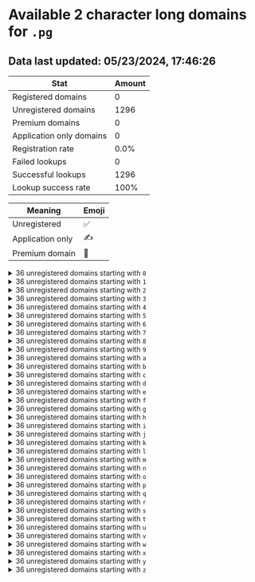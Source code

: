 # Available 2 character long domains for `.pg`

## Data last updated: 05/23/2024, 17:46:26

|Stat|Amount|
|--|--|
|Registered domains|0|
|Unregistered domains|1296|
|Premium domains|0|
|Application only domains|0|
|Registration rate|0.0%|
|Failed lookups|0|
|Successful lookups|1296|
|Lookup success rate|100%|


|Meaning|Emoji|
|--|--|
|Unregistered|:white_check_mark:|
|Application only|:writing_hand:|
|Premium domain|:gem:|

<details>
<summary>36 unregistered domains starting with <bold><code>0</code></bold></summary>

|Type|Domain|
|--|--|
|:white_check_mark:|`00.pg`|
|:white_check_mark:|`01.pg`|
|:white_check_mark:|`02.pg`|
|:white_check_mark:|`03.pg`|
|:white_check_mark:|`04.pg`|
|:white_check_mark:|`05.pg`|
|:white_check_mark:|`06.pg`|
|:white_check_mark:|`07.pg`|
|:white_check_mark:|`08.pg`|
|:white_check_mark:|`09.pg`|
|:white_check_mark:|`0a.pg`|
|:white_check_mark:|`0b.pg`|
|:white_check_mark:|`0c.pg`|
|:white_check_mark:|`0d.pg`|
|:white_check_mark:|`0e.pg`|
|:white_check_mark:|`0f.pg`|
|:white_check_mark:|`0g.pg`|
|:white_check_mark:|`0h.pg`|
|:white_check_mark:|`0i.pg`|
|:white_check_mark:|`0j.pg`|
|:white_check_mark:|`0k.pg`|
|:white_check_mark:|`0l.pg`|
|:white_check_mark:|`0m.pg`|
|:white_check_mark:|`0n.pg`|
|:white_check_mark:|`0o.pg`|
|:white_check_mark:|`0p.pg`|
|:white_check_mark:|`0q.pg`|
|:white_check_mark:|`0r.pg`|
|:white_check_mark:|`0s.pg`|
|:white_check_mark:|`0t.pg`|
|:white_check_mark:|`0u.pg`|
|:white_check_mark:|`0v.pg`|
|:white_check_mark:|`0w.pg`|
|:white_check_mark:|`0x.pg`|
|:white_check_mark:|`0y.pg`|
|:white_check_mark:|`0z.pg`|
</details>
<details>
<summary>36 unregistered domains starting with <bold><code>1</code></bold></summary>

|Type|Domain|
|--|--|
|:white_check_mark:|`10.pg`|
|:white_check_mark:|`11.pg`|
|:white_check_mark:|`12.pg`|
|:white_check_mark:|`13.pg`|
|:white_check_mark:|`14.pg`|
|:white_check_mark:|`15.pg`|
|:white_check_mark:|`16.pg`|
|:white_check_mark:|`17.pg`|
|:white_check_mark:|`18.pg`|
|:white_check_mark:|`19.pg`|
|:white_check_mark:|`1a.pg`|
|:white_check_mark:|`1b.pg`|
|:white_check_mark:|`1c.pg`|
|:white_check_mark:|`1d.pg`|
|:white_check_mark:|`1e.pg`|
|:white_check_mark:|`1f.pg`|
|:white_check_mark:|`1g.pg`|
|:white_check_mark:|`1h.pg`|
|:white_check_mark:|`1i.pg`|
|:white_check_mark:|`1j.pg`|
|:white_check_mark:|`1k.pg`|
|:white_check_mark:|`1l.pg`|
|:white_check_mark:|`1m.pg`|
|:white_check_mark:|`1n.pg`|
|:white_check_mark:|`1o.pg`|
|:white_check_mark:|`1p.pg`|
|:white_check_mark:|`1q.pg`|
|:white_check_mark:|`1r.pg`|
|:white_check_mark:|`1s.pg`|
|:white_check_mark:|`1t.pg`|
|:white_check_mark:|`1u.pg`|
|:white_check_mark:|`1v.pg`|
|:white_check_mark:|`1w.pg`|
|:white_check_mark:|`1x.pg`|
|:white_check_mark:|`1y.pg`|
|:white_check_mark:|`1z.pg`|
</details>
<details>
<summary>36 unregistered domains starting with <bold><code>2</code></bold></summary>

|Type|Domain|
|--|--|
|:white_check_mark:|`20.pg`|
|:white_check_mark:|`21.pg`|
|:white_check_mark:|`22.pg`|
|:white_check_mark:|`23.pg`|
|:white_check_mark:|`24.pg`|
|:white_check_mark:|`25.pg`|
|:white_check_mark:|`26.pg`|
|:white_check_mark:|`27.pg`|
|:white_check_mark:|`28.pg`|
|:white_check_mark:|`29.pg`|
|:white_check_mark:|`2a.pg`|
|:white_check_mark:|`2b.pg`|
|:white_check_mark:|`2c.pg`|
|:white_check_mark:|`2d.pg`|
|:white_check_mark:|`2e.pg`|
|:white_check_mark:|`2f.pg`|
|:white_check_mark:|`2g.pg`|
|:white_check_mark:|`2h.pg`|
|:white_check_mark:|`2i.pg`|
|:white_check_mark:|`2j.pg`|
|:white_check_mark:|`2k.pg`|
|:white_check_mark:|`2l.pg`|
|:white_check_mark:|`2m.pg`|
|:white_check_mark:|`2n.pg`|
|:white_check_mark:|`2o.pg`|
|:white_check_mark:|`2p.pg`|
|:white_check_mark:|`2q.pg`|
|:white_check_mark:|`2r.pg`|
|:white_check_mark:|`2s.pg`|
|:white_check_mark:|`2t.pg`|
|:white_check_mark:|`2u.pg`|
|:white_check_mark:|`2v.pg`|
|:white_check_mark:|`2w.pg`|
|:white_check_mark:|`2x.pg`|
|:white_check_mark:|`2y.pg`|
|:white_check_mark:|`2z.pg`|
</details>
<details>
<summary>36 unregistered domains starting with <bold><code>3</code></bold></summary>

|Type|Domain|
|--|--|
|:white_check_mark:|`30.pg`|
|:white_check_mark:|`31.pg`|
|:white_check_mark:|`32.pg`|
|:white_check_mark:|`33.pg`|
|:white_check_mark:|`34.pg`|
|:white_check_mark:|`35.pg`|
|:white_check_mark:|`36.pg`|
|:white_check_mark:|`37.pg`|
|:white_check_mark:|`38.pg`|
|:white_check_mark:|`39.pg`|
|:white_check_mark:|`3a.pg`|
|:white_check_mark:|`3b.pg`|
|:white_check_mark:|`3c.pg`|
|:white_check_mark:|`3d.pg`|
|:white_check_mark:|`3e.pg`|
|:white_check_mark:|`3f.pg`|
|:white_check_mark:|`3g.pg`|
|:white_check_mark:|`3h.pg`|
|:white_check_mark:|`3i.pg`|
|:white_check_mark:|`3j.pg`|
|:white_check_mark:|`3k.pg`|
|:white_check_mark:|`3l.pg`|
|:white_check_mark:|`3m.pg`|
|:white_check_mark:|`3n.pg`|
|:white_check_mark:|`3o.pg`|
|:white_check_mark:|`3p.pg`|
|:white_check_mark:|`3q.pg`|
|:white_check_mark:|`3r.pg`|
|:white_check_mark:|`3s.pg`|
|:white_check_mark:|`3t.pg`|
|:white_check_mark:|`3u.pg`|
|:white_check_mark:|`3v.pg`|
|:white_check_mark:|`3w.pg`|
|:white_check_mark:|`3x.pg`|
|:white_check_mark:|`3y.pg`|
|:white_check_mark:|`3z.pg`|
</details>
<details>
<summary>36 unregistered domains starting with <bold><code>4</code></bold></summary>

|Type|Domain|
|--|--|
|:white_check_mark:|`40.pg`|
|:white_check_mark:|`41.pg`|
|:white_check_mark:|`42.pg`|
|:white_check_mark:|`43.pg`|
|:white_check_mark:|`44.pg`|
|:white_check_mark:|`45.pg`|
|:white_check_mark:|`46.pg`|
|:white_check_mark:|`47.pg`|
|:white_check_mark:|`48.pg`|
|:white_check_mark:|`49.pg`|
|:white_check_mark:|`4a.pg`|
|:white_check_mark:|`4b.pg`|
|:white_check_mark:|`4c.pg`|
|:white_check_mark:|`4d.pg`|
|:white_check_mark:|`4e.pg`|
|:white_check_mark:|`4f.pg`|
|:white_check_mark:|`4g.pg`|
|:white_check_mark:|`4h.pg`|
|:white_check_mark:|`4i.pg`|
|:white_check_mark:|`4j.pg`|
|:white_check_mark:|`4k.pg`|
|:white_check_mark:|`4l.pg`|
|:white_check_mark:|`4m.pg`|
|:white_check_mark:|`4n.pg`|
|:white_check_mark:|`4o.pg`|
|:white_check_mark:|`4p.pg`|
|:white_check_mark:|`4q.pg`|
|:white_check_mark:|`4r.pg`|
|:white_check_mark:|`4s.pg`|
|:white_check_mark:|`4t.pg`|
|:white_check_mark:|`4u.pg`|
|:white_check_mark:|`4v.pg`|
|:white_check_mark:|`4w.pg`|
|:white_check_mark:|`4x.pg`|
|:white_check_mark:|`4y.pg`|
|:white_check_mark:|`4z.pg`|
</details>
<details>
<summary>36 unregistered domains starting with <bold><code>5</code></bold></summary>

|Type|Domain|
|--|--|
|:white_check_mark:|`50.pg`|
|:white_check_mark:|`51.pg`|
|:white_check_mark:|`52.pg`|
|:white_check_mark:|`53.pg`|
|:white_check_mark:|`54.pg`|
|:white_check_mark:|`55.pg`|
|:white_check_mark:|`56.pg`|
|:white_check_mark:|`57.pg`|
|:white_check_mark:|`58.pg`|
|:white_check_mark:|`59.pg`|
|:white_check_mark:|`5a.pg`|
|:white_check_mark:|`5b.pg`|
|:white_check_mark:|`5c.pg`|
|:white_check_mark:|`5d.pg`|
|:white_check_mark:|`5e.pg`|
|:white_check_mark:|`5f.pg`|
|:white_check_mark:|`5g.pg`|
|:white_check_mark:|`5h.pg`|
|:white_check_mark:|`5i.pg`|
|:white_check_mark:|`5j.pg`|
|:white_check_mark:|`5k.pg`|
|:white_check_mark:|`5l.pg`|
|:white_check_mark:|`5m.pg`|
|:white_check_mark:|`5n.pg`|
|:white_check_mark:|`5o.pg`|
|:white_check_mark:|`5p.pg`|
|:white_check_mark:|`5q.pg`|
|:white_check_mark:|`5r.pg`|
|:white_check_mark:|`5s.pg`|
|:white_check_mark:|`5t.pg`|
|:white_check_mark:|`5u.pg`|
|:white_check_mark:|`5v.pg`|
|:white_check_mark:|`5w.pg`|
|:white_check_mark:|`5x.pg`|
|:white_check_mark:|`5y.pg`|
|:white_check_mark:|`5z.pg`|
</details>
<details>
<summary>36 unregistered domains starting with <bold><code>6</code></bold></summary>

|Type|Domain|
|--|--|
|:white_check_mark:|`60.pg`|
|:white_check_mark:|`61.pg`|
|:white_check_mark:|`62.pg`|
|:white_check_mark:|`63.pg`|
|:white_check_mark:|`64.pg`|
|:white_check_mark:|`65.pg`|
|:white_check_mark:|`66.pg`|
|:white_check_mark:|`67.pg`|
|:white_check_mark:|`68.pg`|
|:white_check_mark:|`69.pg`|
|:white_check_mark:|`6a.pg`|
|:white_check_mark:|`6b.pg`|
|:white_check_mark:|`6c.pg`|
|:white_check_mark:|`6d.pg`|
|:white_check_mark:|`6e.pg`|
|:white_check_mark:|`6f.pg`|
|:white_check_mark:|`6g.pg`|
|:white_check_mark:|`6h.pg`|
|:white_check_mark:|`6i.pg`|
|:white_check_mark:|`6j.pg`|
|:white_check_mark:|`6k.pg`|
|:white_check_mark:|`6l.pg`|
|:white_check_mark:|`6m.pg`|
|:white_check_mark:|`6n.pg`|
|:white_check_mark:|`6o.pg`|
|:white_check_mark:|`6p.pg`|
|:white_check_mark:|`6q.pg`|
|:white_check_mark:|`6r.pg`|
|:white_check_mark:|`6s.pg`|
|:white_check_mark:|`6t.pg`|
|:white_check_mark:|`6u.pg`|
|:white_check_mark:|`6v.pg`|
|:white_check_mark:|`6w.pg`|
|:white_check_mark:|`6x.pg`|
|:white_check_mark:|`6y.pg`|
|:white_check_mark:|`6z.pg`|
</details>
<details>
<summary>36 unregistered domains starting with <bold><code>7</code></bold></summary>

|Type|Domain|
|--|--|
|:white_check_mark:|`70.pg`|
|:white_check_mark:|`71.pg`|
|:white_check_mark:|`72.pg`|
|:white_check_mark:|`73.pg`|
|:white_check_mark:|`74.pg`|
|:white_check_mark:|`75.pg`|
|:white_check_mark:|`76.pg`|
|:white_check_mark:|`77.pg`|
|:white_check_mark:|`78.pg`|
|:white_check_mark:|`79.pg`|
|:white_check_mark:|`7a.pg`|
|:white_check_mark:|`7b.pg`|
|:white_check_mark:|`7c.pg`|
|:white_check_mark:|`7d.pg`|
|:white_check_mark:|`7e.pg`|
|:white_check_mark:|`7f.pg`|
|:white_check_mark:|`7g.pg`|
|:white_check_mark:|`7h.pg`|
|:white_check_mark:|`7i.pg`|
|:white_check_mark:|`7j.pg`|
|:white_check_mark:|`7k.pg`|
|:white_check_mark:|`7l.pg`|
|:white_check_mark:|`7m.pg`|
|:white_check_mark:|`7n.pg`|
|:white_check_mark:|`7o.pg`|
|:white_check_mark:|`7p.pg`|
|:white_check_mark:|`7q.pg`|
|:white_check_mark:|`7r.pg`|
|:white_check_mark:|`7s.pg`|
|:white_check_mark:|`7t.pg`|
|:white_check_mark:|`7u.pg`|
|:white_check_mark:|`7v.pg`|
|:white_check_mark:|`7w.pg`|
|:white_check_mark:|`7x.pg`|
|:white_check_mark:|`7y.pg`|
|:white_check_mark:|`7z.pg`|
</details>
<details>
<summary>36 unregistered domains starting with <bold><code>8</code></bold></summary>

|Type|Domain|
|--|--|
|:white_check_mark:|`80.pg`|
|:white_check_mark:|`81.pg`|
|:white_check_mark:|`82.pg`|
|:white_check_mark:|`83.pg`|
|:white_check_mark:|`84.pg`|
|:white_check_mark:|`85.pg`|
|:white_check_mark:|`86.pg`|
|:white_check_mark:|`87.pg`|
|:white_check_mark:|`88.pg`|
|:white_check_mark:|`89.pg`|
|:white_check_mark:|`8a.pg`|
|:white_check_mark:|`8b.pg`|
|:white_check_mark:|`8c.pg`|
|:white_check_mark:|`8d.pg`|
|:white_check_mark:|`8e.pg`|
|:white_check_mark:|`8f.pg`|
|:white_check_mark:|`8g.pg`|
|:white_check_mark:|`8h.pg`|
|:white_check_mark:|`8i.pg`|
|:white_check_mark:|`8j.pg`|
|:white_check_mark:|`8k.pg`|
|:white_check_mark:|`8l.pg`|
|:white_check_mark:|`8m.pg`|
|:white_check_mark:|`8n.pg`|
|:white_check_mark:|`8o.pg`|
|:white_check_mark:|`8p.pg`|
|:white_check_mark:|`8q.pg`|
|:white_check_mark:|`8r.pg`|
|:white_check_mark:|`8s.pg`|
|:white_check_mark:|`8t.pg`|
|:white_check_mark:|`8u.pg`|
|:white_check_mark:|`8v.pg`|
|:white_check_mark:|`8w.pg`|
|:white_check_mark:|`8x.pg`|
|:white_check_mark:|`8y.pg`|
|:white_check_mark:|`8z.pg`|
</details>
<details>
<summary>36 unregistered domains starting with <bold><code>9</code></bold></summary>

|Type|Domain|
|--|--|
|:white_check_mark:|`90.pg`|
|:white_check_mark:|`91.pg`|
|:white_check_mark:|`92.pg`|
|:white_check_mark:|`93.pg`|
|:white_check_mark:|`94.pg`|
|:white_check_mark:|`95.pg`|
|:white_check_mark:|`96.pg`|
|:white_check_mark:|`97.pg`|
|:white_check_mark:|`98.pg`|
|:white_check_mark:|`99.pg`|
|:white_check_mark:|`9a.pg`|
|:white_check_mark:|`9b.pg`|
|:white_check_mark:|`9c.pg`|
|:white_check_mark:|`9d.pg`|
|:white_check_mark:|`9e.pg`|
|:white_check_mark:|`9f.pg`|
|:white_check_mark:|`9g.pg`|
|:white_check_mark:|`9h.pg`|
|:white_check_mark:|`9i.pg`|
|:white_check_mark:|`9j.pg`|
|:white_check_mark:|`9k.pg`|
|:white_check_mark:|`9l.pg`|
|:white_check_mark:|`9m.pg`|
|:white_check_mark:|`9n.pg`|
|:white_check_mark:|`9o.pg`|
|:white_check_mark:|`9p.pg`|
|:white_check_mark:|`9q.pg`|
|:white_check_mark:|`9r.pg`|
|:white_check_mark:|`9s.pg`|
|:white_check_mark:|`9t.pg`|
|:white_check_mark:|`9u.pg`|
|:white_check_mark:|`9v.pg`|
|:white_check_mark:|`9w.pg`|
|:white_check_mark:|`9x.pg`|
|:white_check_mark:|`9y.pg`|
|:white_check_mark:|`9z.pg`|
</details>
<details>
<summary>36 unregistered domains starting with <bold><code>a</code></bold></summary>

|Type|Domain|
|--|--|
|:white_check_mark:|`a0.pg`|
|:white_check_mark:|`a1.pg`|
|:white_check_mark:|`a2.pg`|
|:white_check_mark:|`a3.pg`|
|:white_check_mark:|`a4.pg`|
|:white_check_mark:|`a5.pg`|
|:white_check_mark:|`a6.pg`|
|:white_check_mark:|`a7.pg`|
|:white_check_mark:|`a8.pg`|
|:white_check_mark:|`a9.pg`|
|:white_check_mark:|`aa.pg`|
|:white_check_mark:|`ab.pg`|
|:white_check_mark:|`ac.pg`|
|:white_check_mark:|`ad.pg`|
|:white_check_mark:|`ae.pg`|
|:white_check_mark:|`af.pg`|
|:white_check_mark:|`ag.pg`|
|:white_check_mark:|`ah.pg`|
|:white_check_mark:|`ai.pg`|
|:white_check_mark:|`aj.pg`|
|:white_check_mark:|`ak.pg`|
|:white_check_mark:|`al.pg`|
|:white_check_mark:|`am.pg`|
|:white_check_mark:|`an.pg`|
|:white_check_mark:|`ao.pg`|
|:white_check_mark:|`ap.pg`|
|:white_check_mark:|`aq.pg`|
|:white_check_mark:|`ar.pg`|
|:white_check_mark:|`as.pg`|
|:white_check_mark:|`at.pg`|
|:white_check_mark:|`au.pg`|
|:white_check_mark:|`av.pg`|
|:white_check_mark:|`aw.pg`|
|:white_check_mark:|`ax.pg`|
|:white_check_mark:|`ay.pg`|
|:white_check_mark:|`az.pg`|
</details>
<details>
<summary>36 unregistered domains starting with <bold><code>b</code></bold></summary>

|Type|Domain|
|--|--|
|:white_check_mark:|`b0.pg`|
|:white_check_mark:|`b1.pg`|
|:white_check_mark:|`b2.pg`|
|:white_check_mark:|`b3.pg`|
|:white_check_mark:|`b4.pg`|
|:white_check_mark:|`b5.pg`|
|:white_check_mark:|`b6.pg`|
|:white_check_mark:|`b7.pg`|
|:white_check_mark:|`b8.pg`|
|:white_check_mark:|`b9.pg`|
|:white_check_mark:|`ba.pg`|
|:white_check_mark:|`bb.pg`|
|:white_check_mark:|`bc.pg`|
|:white_check_mark:|`bd.pg`|
|:white_check_mark:|`be.pg`|
|:white_check_mark:|`bf.pg`|
|:white_check_mark:|`bg.pg`|
|:white_check_mark:|`bh.pg`|
|:white_check_mark:|`bi.pg`|
|:white_check_mark:|`bj.pg`|
|:white_check_mark:|`bk.pg`|
|:white_check_mark:|`bl.pg`|
|:white_check_mark:|`bm.pg`|
|:white_check_mark:|`bn.pg`|
|:white_check_mark:|`bo.pg`|
|:white_check_mark:|`bp.pg`|
|:white_check_mark:|`bq.pg`|
|:white_check_mark:|`br.pg`|
|:white_check_mark:|`bs.pg`|
|:white_check_mark:|`bt.pg`|
|:white_check_mark:|`bu.pg`|
|:white_check_mark:|`bv.pg`|
|:white_check_mark:|`bw.pg`|
|:white_check_mark:|`bx.pg`|
|:white_check_mark:|`by.pg`|
|:white_check_mark:|`bz.pg`|
</details>
<details>
<summary>36 unregistered domains starting with <bold><code>c</code></bold></summary>

|Type|Domain|
|--|--|
|:white_check_mark:|`c0.pg`|
|:white_check_mark:|`c1.pg`|
|:white_check_mark:|`c2.pg`|
|:white_check_mark:|`c3.pg`|
|:white_check_mark:|`c4.pg`|
|:white_check_mark:|`c5.pg`|
|:white_check_mark:|`c6.pg`|
|:white_check_mark:|`c7.pg`|
|:white_check_mark:|`c8.pg`|
|:white_check_mark:|`c9.pg`|
|:white_check_mark:|`ca.pg`|
|:white_check_mark:|`cb.pg`|
|:white_check_mark:|`cc.pg`|
|:white_check_mark:|`cd.pg`|
|:white_check_mark:|`ce.pg`|
|:white_check_mark:|`cf.pg`|
|:white_check_mark:|`cg.pg`|
|:white_check_mark:|`ch.pg`|
|:white_check_mark:|`ci.pg`|
|:white_check_mark:|`cj.pg`|
|:white_check_mark:|`ck.pg`|
|:white_check_mark:|`cl.pg`|
|:white_check_mark:|`cm.pg`|
|:white_check_mark:|`cn.pg`|
|:white_check_mark:|`co.pg`|
|:white_check_mark:|`cp.pg`|
|:white_check_mark:|`cq.pg`|
|:white_check_mark:|`cr.pg`|
|:white_check_mark:|`cs.pg`|
|:white_check_mark:|`ct.pg`|
|:white_check_mark:|`cu.pg`|
|:white_check_mark:|`cv.pg`|
|:white_check_mark:|`cw.pg`|
|:white_check_mark:|`cx.pg`|
|:white_check_mark:|`cy.pg`|
|:white_check_mark:|`cz.pg`|
</details>
<details>
<summary>36 unregistered domains starting with <bold><code>d</code></bold></summary>

|Type|Domain|
|--|--|
|:white_check_mark:|`d0.pg`|
|:white_check_mark:|`d1.pg`|
|:white_check_mark:|`d2.pg`|
|:white_check_mark:|`d3.pg`|
|:white_check_mark:|`d4.pg`|
|:white_check_mark:|`d5.pg`|
|:white_check_mark:|`d6.pg`|
|:white_check_mark:|`d7.pg`|
|:white_check_mark:|`d8.pg`|
|:white_check_mark:|`d9.pg`|
|:white_check_mark:|`da.pg`|
|:white_check_mark:|`db.pg`|
|:white_check_mark:|`dc.pg`|
|:white_check_mark:|`dd.pg`|
|:white_check_mark:|`de.pg`|
|:white_check_mark:|`df.pg`|
|:white_check_mark:|`dg.pg`|
|:white_check_mark:|`dh.pg`|
|:white_check_mark:|`di.pg`|
|:white_check_mark:|`dj.pg`|
|:white_check_mark:|`dk.pg`|
|:white_check_mark:|`dl.pg`|
|:white_check_mark:|`dm.pg`|
|:white_check_mark:|`dn.pg`|
|:white_check_mark:|`do.pg`|
|:white_check_mark:|`dp.pg`|
|:white_check_mark:|`dq.pg`|
|:white_check_mark:|`dr.pg`|
|:white_check_mark:|`ds.pg`|
|:white_check_mark:|`dt.pg`|
|:white_check_mark:|`du.pg`|
|:white_check_mark:|`dv.pg`|
|:white_check_mark:|`dw.pg`|
|:white_check_mark:|`dx.pg`|
|:white_check_mark:|`dy.pg`|
|:white_check_mark:|`dz.pg`|
</details>
<details>
<summary>36 unregistered domains starting with <bold><code>e</code></bold></summary>

|Type|Domain|
|--|--|
|:white_check_mark:|`e0.pg`|
|:white_check_mark:|`e1.pg`|
|:white_check_mark:|`e2.pg`|
|:white_check_mark:|`e3.pg`|
|:white_check_mark:|`e4.pg`|
|:white_check_mark:|`e5.pg`|
|:white_check_mark:|`e6.pg`|
|:white_check_mark:|`e7.pg`|
|:white_check_mark:|`e8.pg`|
|:white_check_mark:|`e9.pg`|
|:white_check_mark:|`ea.pg`|
|:white_check_mark:|`eb.pg`|
|:white_check_mark:|`ec.pg`|
|:white_check_mark:|`ed.pg`|
|:white_check_mark:|`ee.pg`|
|:white_check_mark:|`ef.pg`|
|:white_check_mark:|`eg.pg`|
|:white_check_mark:|`eh.pg`|
|:white_check_mark:|`ei.pg`|
|:white_check_mark:|`ej.pg`|
|:white_check_mark:|`ek.pg`|
|:white_check_mark:|`el.pg`|
|:white_check_mark:|`em.pg`|
|:white_check_mark:|`en.pg`|
|:white_check_mark:|`eo.pg`|
|:white_check_mark:|`ep.pg`|
|:white_check_mark:|`eq.pg`|
|:white_check_mark:|`er.pg`|
|:white_check_mark:|`es.pg`|
|:white_check_mark:|`et.pg`|
|:white_check_mark:|`eu.pg`|
|:white_check_mark:|`ev.pg`|
|:white_check_mark:|`ew.pg`|
|:white_check_mark:|`ex.pg`|
|:white_check_mark:|`ey.pg`|
|:white_check_mark:|`ez.pg`|
</details>
<details>
<summary>36 unregistered domains starting with <bold><code>f</code></bold></summary>

|Type|Domain|
|--|--|
|:white_check_mark:|`f0.pg`|
|:white_check_mark:|`f1.pg`|
|:white_check_mark:|`f2.pg`|
|:white_check_mark:|`f3.pg`|
|:white_check_mark:|`f4.pg`|
|:white_check_mark:|`f5.pg`|
|:white_check_mark:|`f6.pg`|
|:white_check_mark:|`f7.pg`|
|:white_check_mark:|`f8.pg`|
|:white_check_mark:|`f9.pg`|
|:white_check_mark:|`fa.pg`|
|:white_check_mark:|`fb.pg`|
|:white_check_mark:|`fc.pg`|
|:white_check_mark:|`fd.pg`|
|:white_check_mark:|`fe.pg`|
|:white_check_mark:|`ff.pg`|
|:white_check_mark:|`fg.pg`|
|:white_check_mark:|`fh.pg`|
|:white_check_mark:|`fi.pg`|
|:white_check_mark:|`fj.pg`|
|:white_check_mark:|`fk.pg`|
|:white_check_mark:|`fl.pg`|
|:white_check_mark:|`fm.pg`|
|:white_check_mark:|`fn.pg`|
|:white_check_mark:|`fo.pg`|
|:white_check_mark:|`fp.pg`|
|:white_check_mark:|`fq.pg`|
|:white_check_mark:|`fr.pg`|
|:white_check_mark:|`fs.pg`|
|:white_check_mark:|`ft.pg`|
|:white_check_mark:|`fu.pg`|
|:white_check_mark:|`fv.pg`|
|:white_check_mark:|`fw.pg`|
|:white_check_mark:|`fx.pg`|
|:white_check_mark:|`fy.pg`|
|:white_check_mark:|`fz.pg`|
</details>
<details>
<summary>36 unregistered domains starting with <bold><code>g</code></bold></summary>

|Type|Domain|
|--|--|
|:white_check_mark:|`g0.pg`|
|:white_check_mark:|`g1.pg`|
|:white_check_mark:|`g2.pg`|
|:white_check_mark:|`g3.pg`|
|:white_check_mark:|`g4.pg`|
|:white_check_mark:|`g5.pg`|
|:white_check_mark:|`g6.pg`|
|:white_check_mark:|`g7.pg`|
|:white_check_mark:|`g8.pg`|
|:white_check_mark:|`g9.pg`|
|:white_check_mark:|`ga.pg`|
|:white_check_mark:|`gb.pg`|
|:white_check_mark:|`gc.pg`|
|:white_check_mark:|`gd.pg`|
|:white_check_mark:|`ge.pg`|
|:white_check_mark:|`gf.pg`|
|:white_check_mark:|`gg.pg`|
|:white_check_mark:|`gh.pg`|
|:white_check_mark:|`gi.pg`|
|:white_check_mark:|`gj.pg`|
|:white_check_mark:|`gk.pg`|
|:white_check_mark:|`gl.pg`|
|:white_check_mark:|`gm.pg`|
|:white_check_mark:|`gn.pg`|
|:white_check_mark:|`go.pg`|
|:white_check_mark:|`gp.pg`|
|:white_check_mark:|`gq.pg`|
|:white_check_mark:|`gr.pg`|
|:white_check_mark:|`gs.pg`|
|:white_check_mark:|`gt.pg`|
|:white_check_mark:|`gu.pg`|
|:white_check_mark:|`gv.pg`|
|:white_check_mark:|`gw.pg`|
|:white_check_mark:|`gx.pg`|
|:white_check_mark:|`gy.pg`|
|:white_check_mark:|`gz.pg`|
</details>
<details>
<summary>36 unregistered domains starting with <bold><code>h</code></bold></summary>

|Type|Domain|
|--|--|
|:white_check_mark:|`h0.pg`|
|:white_check_mark:|`h1.pg`|
|:white_check_mark:|`h2.pg`|
|:white_check_mark:|`h3.pg`|
|:white_check_mark:|`h4.pg`|
|:white_check_mark:|`h5.pg`|
|:white_check_mark:|`h6.pg`|
|:white_check_mark:|`h7.pg`|
|:white_check_mark:|`h8.pg`|
|:white_check_mark:|`h9.pg`|
|:white_check_mark:|`ha.pg`|
|:white_check_mark:|`hb.pg`|
|:white_check_mark:|`hc.pg`|
|:white_check_mark:|`hd.pg`|
|:white_check_mark:|`he.pg`|
|:white_check_mark:|`hf.pg`|
|:white_check_mark:|`hg.pg`|
|:white_check_mark:|`hh.pg`|
|:white_check_mark:|`hi.pg`|
|:white_check_mark:|`hj.pg`|
|:white_check_mark:|`hk.pg`|
|:white_check_mark:|`hl.pg`|
|:white_check_mark:|`hm.pg`|
|:white_check_mark:|`hn.pg`|
|:white_check_mark:|`ho.pg`|
|:white_check_mark:|`hp.pg`|
|:white_check_mark:|`hq.pg`|
|:white_check_mark:|`hr.pg`|
|:white_check_mark:|`hs.pg`|
|:white_check_mark:|`ht.pg`|
|:white_check_mark:|`hu.pg`|
|:white_check_mark:|`hv.pg`|
|:white_check_mark:|`hw.pg`|
|:white_check_mark:|`hx.pg`|
|:white_check_mark:|`hy.pg`|
|:white_check_mark:|`hz.pg`|
</details>
<details>
<summary>36 unregistered domains starting with <bold><code>i</code></bold></summary>

|Type|Domain|
|--|--|
|:white_check_mark:|`i0.pg`|
|:white_check_mark:|`i1.pg`|
|:white_check_mark:|`i2.pg`|
|:white_check_mark:|`i3.pg`|
|:white_check_mark:|`i4.pg`|
|:white_check_mark:|`i5.pg`|
|:white_check_mark:|`i6.pg`|
|:white_check_mark:|`i7.pg`|
|:white_check_mark:|`i8.pg`|
|:white_check_mark:|`i9.pg`|
|:white_check_mark:|`ia.pg`|
|:white_check_mark:|`ib.pg`|
|:white_check_mark:|`ic.pg`|
|:white_check_mark:|`id.pg`|
|:white_check_mark:|`ie.pg`|
|:white_check_mark:|`if.pg`|
|:white_check_mark:|`ig.pg`|
|:white_check_mark:|`ih.pg`|
|:white_check_mark:|`ii.pg`|
|:white_check_mark:|`ij.pg`|
|:white_check_mark:|`ik.pg`|
|:white_check_mark:|`il.pg`|
|:white_check_mark:|`im.pg`|
|:white_check_mark:|`in.pg`|
|:white_check_mark:|`io.pg`|
|:white_check_mark:|`ip.pg`|
|:white_check_mark:|`iq.pg`|
|:white_check_mark:|`ir.pg`|
|:white_check_mark:|`is.pg`|
|:white_check_mark:|`it.pg`|
|:white_check_mark:|`iu.pg`|
|:white_check_mark:|`iv.pg`|
|:white_check_mark:|`iw.pg`|
|:white_check_mark:|`ix.pg`|
|:white_check_mark:|`iy.pg`|
|:white_check_mark:|`iz.pg`|
</details>
<details>
<summary>36 unregistered domains starting with <bold><code>j</code></bold></summary>

|Type|Domain|
|--|--|
|:white_check_mark:|`j0.pg`|
|:white_check_mark:|`j1.pg`|
|:white_check_mark:|`j2.pg`|
|:white_check_mark:|`j3.pg`|
|:white_check_mark:|`j4.pg`|
|:white_check_mark:|`j5.pg`|
|:white_check_mark:|`j6.pg`|
|:white_check_mark:|`j7.pg`|
|:white_check_mark:|`j8.pg`|
|:white_check_mark:|`j9.pg`|
|:white_check_mark:|`ja.pg`|
|:white_check_mark:|`jb.pg`|
|:white_check_mark:|`jc.pg`|
|:white_check_mark:|`jd.pg`|
|:white_check_mark:|`je.pg`|
|:white_check_mark:|`jf.pg`|
|:white_check_mark:|`jg.pg`|
|:white_check_mark:|`jh.pg`|
|:white_check_mark:|`ji.pg`|
|:white_check_mark:|`jj.pg`|
|:white_check_mark:|`jk.pg`|
|:white_check_mark:|`jl.pg`|
|:white_check_mark:|`jm.pg`|
|:white_check_mark:|`jn.pg`|
|:white_check_mark:|`jo.pg`|
|:white_check_mark:|`jp.pg`|
|:white_check_mark:|`jq.pg`|
|:white_check_mark:|`jr.pg`|
|:white_check_mark:|`js.pg`|
|:white_check_mark:|`jt.pg`|
|:white_check_mark:|`ju.pg`|
|:white_check_mark:|`jv.pg`|
|:white_check_mark:|`jw.pg`|
|:white_check_mark:|`jx.pg`|
|:white_check_mark:|`jy.pg`|
|:white_check_mark:|`jz.pg`|
</details>
<details>
<summary>36 unregistered domains starting with <bold><code>k</code></bold></summary>

|Type|Domain|
|--|--|
|:white_check_mark:|`k0.pg`|
|:white_check_mark:|`k1.pg`|
|:white_check_mark:|`k2.pg`|
|:white_check_mark:|`k3.pg`|
|:white_check_mark:|`k4.pg`|
|:white_check_mark:|`k5.pg`|
|:white_check_mark:|`k6.pg`|
|:white_check_mark:|`k7.pg`|
|:white_check_mark:|`k8.pg`|
|:white_check_mark:|`k9.pg`|
|:white_check_mark:|`ka.pg`|
|:white_check_mark:|`kb.pg`|
|:white_check_mark:|`kc.pg`|
|:white_check_mark:|`kd.pg`|
|:white_check_mark:|`ke.pg`|
|:white_check_mark:|`kf.pg`|
|:white_check_mark:|`kg.pg`|
|:white_check_mark:|`kh.pg`|
|:white_check_mark:|`ki.pg`|
|:white_check_mark:|`kj.pg`|
|:white_check_mark:|`kk.pg`|
|:white_check_mark:|`kl.pg`|
|:white_check_mark:|`km.pg`|
|:white_check_mark:|`kn.pg`|
|:white_check_mark:|`ko.pg`|
|:white_check_mark:|`kp.pg`|
|:white_check_mark:|`kq.pg`|
|:white_check_mark:|`kr.pg`|
|:white_check_mark:|`ks.pg`|
|:white_check_mark:|`kt.pg`|
|:white_check_mark:|`ku.pg`|
|:white_check_mark:|`kv.pg`|
|:white_check_mark:|`kw.pg`|
|:white_check_mark:|`kx.pg`|
|:white_check_mark:|`ky.pg`|
|:white_check_mark:|`kz.pg`|
</details>
<details>
<summary>36 unregistered domains starting with <bold><code>l</code></bold></summary>

|Type|Domain|
|--|--|
|:white_check_mark:|`l0.pg`|
|:white_check_mark:|`l1.pg`|
|:white_check_mark:|`l2.pg`|
|:white_check_mark:|`l3.pg`|
|:white_check_mark:|`l4.pg`|
|:white_check_mark:|`l5.pg`|
|:white_check_mark:|`l6.pg`|
|:white_check_mark:|`l7.pg`|
|:white_check_mark:|`l8.pg`|
|:white_check_mark:|`l9.pg`|
|:white_check_mark:|`la.pg`|
|:white_check_mark:|`lb.pg`|
|:white_check_mark:|`lc.pg`|
|:white_check_mark:|`ld.pg`|
|:white_check_mark:|`le.pg`|
|:white_check_mark:|`lf.pg`|
|:white_check_mark:|`lg.pg`|
|:white_check_mark:|`lh.pg`|
|:white_check_mark:|`li.pg`|
|:white_check_mark:|`lj.pg`|
|:white_check_mark:|`lk.pg`|
|:white_check_mark:|`ll.pg`|
|:white_check_mark:|`lm.pg`|
|:white_check_mark:|`ln.pg`|
|:white_check_mark:|`lo.pg`|
|:white_check_mark:|`lp.pg`|
|:white_check_mark:|`lq.pg`|
|:white_check_mark:|`lr.pg`|
|:white_check_mark:|`ls.pg`|
|:white_check_mark:|`lt.pg`|
|:white_check_mark:|`lu.pg`|
|:white_check_mark:|`lv.pg`|
|:white_check_mark:|`lw.pg`|
|:white_check_mark:|`lx.pg`|
|:white_check_mark:|`ly.pg`|
|:white_check_mark:|`lz.pg`|
</details>
<details>
<summary>36 unregistered domains starting with <bold><code>m</code></bold></summary>

|Type|Domain|
|--|--|
|:white_check_mark:|`m0.pg`|
|:white_check_mark:|`m1.pg`|
|:white_check_mark:|`m2.pg`|
|:white_check_mark:|`m3.pg`|
|:white_check_mark:|`m4.pg`|
|:white_check_mark:|`m5.pg`|
|:white_check_mark:|`m6.pg`|
|:white_check_mark:|`m7.pg`|
|:white_check_mark:|`m8.pg`|
|:white_check_mark:|`m9.pg`|
|:white_check_mark:|`ma.pg`|
|:white_check_mark:|`mb.pg`|
|:white_check_mark:|`mc.pg`|
|:white_check_mark:|`md.pg`|
|:white_check_mark:|`me.pg`|
|:white_check_mark:|`mf.pg`|
|:white_check_mark:|`mg.pg`|
|:white_check_mark:|`mh.pg`|
|:white_check_mark:|`mi.pg`|
|:white_check_mark:|`mj.pg`|
|:white_check_mark:|`mk.pg`|
|:white_check_mark:|`ml.pg`|
|:white_check_mark:|`mm.pg`|
|:white_check_mark:|`mn.pg`|
|:white_check_mark:|`mo.pg`|
|:white_check_mark:|`mp.pg`|
|:white_check_mark:|`mq.pg`|
|:white_check_mark:|`mr.pg`|
|:white_check_mark:|`ms.pg`|
|:white_check_mark:|`mt.pg`|
|:white_check_mark:|`mu.pg`|
|:white_check_mark:|`mv.pg`|
|:white_check_mark:|`mw.pg`|
|:white_check_mark:|`mx.pg`|
|:white_check_mark:|`my.pg`|
|:white_check_mark:|`mz.pg`|
</details>
<details>
<summary>36 unregistered domains starting with <bold><code>n</code></bold></summary>

|Type|Domain|
|--|--|
|:white_check_mark:|`n0.pg`|
|:white_check_mark:|`n1.pg`|
|:white_check_mark:|`n2.pg`|
|:white_check_mark:|`n3.pg`|
|:white_check_mark:|`n4.pg`|
|:white_check_mark:|`n5.pg`|
|:white_check_mark:|`n6.pg`|
|:white_check_mark:|`n7.pg`|
|:white_check_mark:|`n8.pg`|
|:white_check_mark:|`n9.pg`|
|:white_check_mark:|`na.pg`|
|:white_check_mark:|`nb.pg`|
|:white_check_mark:|`nc.pg`|
|:white_check_mark:|`nd.pg`|
|:white_check_mark:|`ne.pg`|
|:white_check_mark:|`nf.pg`|
|:white_check_mark:|`ng.pg`|
|:white_check_mark:|`nh.pg`|
|:white_check_mark:|`ni.pg`|
|:white_check_mark:|`nj.pg`|
|:white_check_mark:|`nk.pg`|
|:white_check_mark:|`nl.pg`|
|:white_check_mark:|`nm.pg`|
|:white_check_mark:|`nn.pg`|
|:white_check_mark:|`no.pg`|
|:white_check_mark:|`np.pg`|
|:white_check_mark:|`nq.pg`|
|:white_check_mark:|`nr.pg`|
|:white_check_mark:|`ns.pg`|
|:white_check_mark:|`nt.pg`|
|:white_check_mark:|`nu.pg`|
|:white_check_mark:|`nv.pg`|
|:white_check_mark:|`nw.pg`|
|:white_check_mark:|`nx.pg`|
|:white_check_mark:|`ny.pg`|
|:white_check_mark:|`nz.pg`|
</details>
<details>
<summary>36 unregistered domains starting with <bold><code>o</code></bold></summary>

|Type|Domain|
|--|--|
|:white_check_mark:|`o0.pg`|
|:white_check_mark:|`o1.pg`|
|:white_check_mark:|`o2.pg`|
|:white_check_mark:|`o3.pg`|
|:white_check_mark:|`o4.pg`|
|:white_check_mark:|`o5.pg`|
|:white_check_mark:|`o6.pg`|
|:white_check_mark:|`o7.pg`|
|:white_check_mark:|`o8.pg`|
|:white_check_mark:|`o9.pg`|
|:white_check_mark:|`oa.pg`|
|:white_check_mark:|`ob.pg`|
|:white_check_mark:|`oc.pg`|
|:white_check_mark:|`od.pg`|
|:white_check_mark:|`oe.pg`|
|:white_check_mark:|`of.pg`|
|:white_check_mark:|`og.pg`|
|:white_check_mark:|`oh.pg`|
|:white_check_mark:|`oi.pg`|
|:white_check_mark:|`oj.pg`|
|:white_check_mark:|`ok.pg`|
|:white_check_mark:|`ol.pg`|
|:white_check_mark:|`om.pg`|
|:white_check_mark:|`on.pg`|
|:white_check_mark:|`oo.pg`|
|:white_check_mark:|`op.pg`|
|:white_check_mark:|`oq.pg`|
|:white_check_mark:|`or.pg`|
|:white_check_mark:|`os.pg`|
|:white_check_mark:|`ot.pg`|
|:white_check_mark:|`ou.pg`|
|:white_check_mark:|`ov.pg`|
|:white_check_mark:|`ow.pg`|
|:white_check_mark:|`ox.pg`|
|:white_check_mark:|`oy.pg`|
|:white_check_mark:|`oz.pg`|
</details>
<details>
<summary>36 unregistered domains starting with <bold><code>p</code></bold></summary>

|Type|Domain|
|--|--|
|:white_check_mark:|`p0.pg`|
|:white_check_mark:|`p1.pg`|
|:white_check_mark:|`p2.pg`|
|:white_check_mark:|`p3.pg`|
|:white_check_mark:|`p4.pg`|
|:white_check_mark:|`p5.pg`|
|:white_check_mark:|`p6.pg`|
|:white_check_mark:|`p7.pg`|
|:white_check_mark:|`p8.pg`|
|:white_check_mark:|`p9.pg`|
|:white_check_mark:|`pa.pg`|
|:white_check_mark:|`pb.pg`|
|:white_check_mark:|`pc.pg`|
|:white_check_mark:|`pd.pg`|
|:white_check_mark:|`pe.pg`|
|:white_check_mark:|`pf.pg`|
|:white_check_mark:|`pg.pg`|
|:white_check_mark:|`ph.pg`|
|:white_check_mark:|`pi.pg`|
|:white_check_mark:|`pj.pg`|
|:white_check_mark:|`pk.pg`|
|:white_check_mark:|`pl.pg`|
|:white_check_mark:|`pm.pg`|
|:white_check_mark:|`pn.pg`|
|:white_check_mark:|`po.pg`|
|:white_check_mark:|`pp.pg`|
|:white_check_mark:|`pq.pg`|
|:white_check_mark:|`pr.pg`|
|:white_check_mark:|`ps.pg`|
|:white_check_mark:|`pt.pg`|
|:white_check_mark:|`pu.pg`|
|:white_check_mark:|`pv.pg`|
|:white_check_mark:|`pw.pg`|
|:white_check_mark:|`px.pg`|
|:white_check_mark:|`py.pg`|
|:white_check_mark:|`pz.pg`|
</details>
<details>
<summary>36 unregistered domains starting with <bold><code>q</code></bold></summary>

|Type|Domain|
|--|--|
|:white_check_mark:|`q0.pg`|
|:white_check_mark:|`q1.pg`|
|:white_check_mark:|`q2.pg`|
|:white_check_mark:|`q3.pg`|
|:white_check_mark:|`q4.pg`|
|:white_check_mark:|`q5.pg`|
|:white_check_mark:|`q6.pg`|
|:white_check_mark:|`q7.pg`|
|:white_check_mark:|`q8.pg`|
|:white_check_mark:|`q9.pg`|
|:white_check_mark:|`qa.pg`|
|:white_check_mark:|`qb.pg`|
|:white_check_mark:|`qc.pg`|
|:white_check_mark:|`qd.pg`|
|:white_check_mark:|`qe.pg`|
|:white_check_mark:|`qf.pg`|
|:white_check_mark:|`qg.pg`|
|:white_check_mark:|`qh.pg`|
|:white_check_mark:|`qi.pg`|
|:white_check_mark:|`qj.pg`|
|:white_check_mark:|`qk.pg`|
|:white_check_mark:|`ql.pg`|
|:white_check_mark:|`qm.pg`|
|:white_check_mark:|`qn.pg`|
|:white_check_mark:|`qo.pg`|
|:white_check_mark:|`qp.pg`|
|:white_check_mark:|`qq.pg`|
|:white_check_mark:|`qr.pg`|
|:white_check_mark:|`qs.pg`|
|:white_check_mark:|`qt.pg`|
|:white_check_mark:|`qu.pg`|
|:white_check_mark:|`qv.pg`|
|:white_check_mark:|`qw.pg`|
|:white_check_mark:|`qx.pg`|
|:white_check_mark:|`qy.pg`|
|:white_check_mark:|`qz.pg`|
</details>
<details>
<summary>36 unregistered domains starting with <bold><code>r</code></bold></summary>

|Type|Domain|
|--|--|
|:white_check_mark:|`r0.pg`|
|:white_check_mark:|`r1.pg`|
|:white_check_mark:|`r2.pg`|
|:white_check_mark:|`r3.pg`|
|:white_check_mark:|`r4.pg`|
|:white_check_mark:|`r5.pg`|
|:white_check_mark:|`r6.pg`|
|:white_check_mark:|`r7.pg`|
|:white_check_mark:|`r8.pg`|
|:white_check_mark:|`r9.pg`|
|:white_check_mark:|`ra.pg`|
|:white_check_mark:|`rb.pg`|
|:white_check_mark:|`rc.pg`|
|:white_check_mark:|`rd.pg`|
|:white_check_mark:|`re.pg`|
|:white_check_mark:|`rf.pg`|
|:white_check_mark:|`rg.pg`|
|:white_check_mark:|`rh.pg`|
|:white_check_mark:|`ri.pg`|
|:white_check_mark:|`rj.pg`|
|:white_check_mark:|`rk.pg`|
|:white_check_mark:|`rl.pg`|
|:white_check_mark:|`rm.pg`|
|:white_check_mark:|`rn.pg`|
|:white_check_mark:|`ro.pg`|
|:white_check_mark:|`rp.pg`|
|:white_check_mark:|`rq.pg`|
|:white_check_mark:|`rr.pg`|
|:white_check_mark:|`rs.pg`|
|:white_check_mark:|`rt.pg`|
|:white_check_mark:|`ru.pg`|
|:white_check_mark:|`rv.pg`|
|:white_check_mark:|`rw.pg`|
|:white_check_mark:|`rx.pg`|
|:white_check_mark:|`ry.pg`|
|:white_check_mark:|`rz.pg`|
</details>
<details>
<summary>36 unregistered domains starting with <bold><code>s</code></bold></summary>

|Type|Domain|
|--|--|
|:white_check_mark:|`s0.pg`|
|:white_check_mark:|`s1.pg`|
|:white_check_mark:|`s2.pg`|
|:white_check_mark:|`s3.pg`|
|:white_check_mark:|`s4.pg`|
|:white_check_mark:|`s5.pg`|
|:white_check_mark:|`s6.pg`|
|:white_check_mark:|`s7.pg`|
|:white_check_mark:|`s8.pg`|
|:white_check_mark:|`s9.pg`|
|:white_check_mark:|`sa.pg`|
|:white_check_mark:|`sb.pg`|
|:white_check_mark:|`sc.pg`|
|:white_check_mark:|`sd.pg`|
|:white_check_mark:|`se.pg`|
|:white_check_mark:|`sf.pg`|
|:white_check_mark:|`sg.pg`|
|:white_check_mark:|`sh.pg`|
|:white_check_mark:|`si.pg`|
|:white_check_mark:|`sj.pg`|
|:white_check_mark:|`sk.pg`|
|:white_check_mark:|`sl.pg`|
|:white_check_mark:|`sm.pg`|
|:white_check_mark:|`sn.pg`|
|:white_check_mark:|`so.pg`|
|:white_check_mark:|`sp.pg`|
|:white_check_mark:|`sq.pg`|
|:white_check_mark:|`sr.pg`|
|:white_check_mark:|`ss.pg`|
|:white_check_mark:|`st.pg`|
|:white_check_mark:|`su.pg`|
|:white_check_mark:|`sv.pg`|
|:white_check_mark:|`sw.pg`|
|:white_check_mark:|`sx.pg`|
|:white_check_mark:|`sy.pg`|
|:white_check_mark:|`sz.pg`|
</details>
<details>
<summary>36 unregistered domains starting with <bold><code>t</code></bold></summary>

|Type|Domain|
|--|--|
|:white_check_mark:|`t0.pg`|
|:white_check_mark:|`t1.pg`|
|:white_check_mark:|`t2.pg`|
|:white_check_mark:|`t3.pg`|
|:white_check_mark:|`t4.pg`|
|:white_check_mark:|`t5.pg`|
|:white_check_mark:|`t6.pg`|
|:white_check_mark:|`t7.pg`|
|:white_check_mark:|`t8.pg`|
|:white_check_mark:|`t9.pg`|
|:white_check_mark:|`ta.pg`|
|:white_check_mark:|`tb.pg`|
|:white_check_mark:|`tc.pg`|
|:white_check_mark:|`td.pg`|
|:white_check_mark:|`te.pg`|
|:white_check_mark:|`tf.pg`|
|:white_check_mark:|`tg.pg`|
|:white_check_mark:|`th.pg`|
|:white_check_mark:|`ti.pg`|
|:white_check_mark:|`tj.pg`|
|:white_check_mark:|`tk.pg`|
|:white_check_mark:|`tl.pg`|
|:white_check_mark:|`tm.pg`|
|:white_check_mark:|`tn.pg`|
|:white_check_mark:|`to.pg`|
|:white_check_mark:|`tp.pg`|
|:white_check_mark:|`tq.pg`|
|:white_check_mark:|`tr.pg`|
|:white_check_mark:|`ts.pg`|
|:white_check_mark:|`tt.pg`|
|:white_check_mark:|`tu.pg`|
|:white_check_mark:|`tv.pg`|
|:white_check_mark:|`tw.pg`|
|:white_check_mark:|`tx.pg`|
|:white_check_mark:|`ty.pg`|
|:white_check_mark:|`tz.pg`|
</details>
<details>
<summary>36 unregistered domains starting with <bold><code>u</code></bold></summary>

|Type|Domain|
|--|--|
|:white_check_mark:|`u0.pg`|
|:white_check_mark:|`u1.pg`|
|:white_check_mark:|`u2.pg`|
|:white_check_mark:|`u3.pg`|
|:white_check_mark:|`u4.pg`|
|:white_check_mark:|`u5.pg`|
|:white_check_mark:|`u6.pg`|
|:white_check_mark:|`u7.pg`|
|:white_check_mark:|`u8.pg`|
|:white_check_mark:|`u9.pg`|
|:white_check_mark:|`ua.pg`|
|:white_check_mark:|`ub.pg`|
|:white_check_mark:|`uc.pg`|
|:white_check_mark:|`ud.pg`|
|:white_check_mark:|`ue.pg`|
|:white_check_mark:|`uf.pg`|
|:white_check_mark:|`ug.pg`|
|:white_check_mark:|`uh.pg`|
|:white_check_mark:|`ui.pg`|
|:white_check_mark:|`uj.pg`|
|:white_check_mark:|`uk.pg`|
|:white_check_mark:|`ul.pg`|
|:white_check_mark:|`um.pg`|
|:white_check_mark:|`un.pg`|
|:white_check_mark:|`uo.pg`|
|:white_check_mark:|`up.pg`|
|:white_check_mark:|`uq.pg`|
|:white_check_mark:|`ur.pg`|
|:white_check_mark:|`us.pg`|
|:white_check_mark:|`ut.pg`|
|:white_check_mark:|`uu.pg`|
|:white_check_mark:|`uv.pg`|
|:white_check_mark:|`uw.pg`|
|:white_check_mark:|`ux.pg`|
|:white_check_mark:|`uy.pg`|
|:white_check_mark:|`uz.pg`|
</details>
<details>
<summary>36 unregistered domains starting with <bold><code>v</code></bold></summary>

|Type|Domain|
|--|--|
|:white_check_mark:|`v0.pg`|
|:white_check_mark:|`v1.pg`|
|:white_check_mark:|`v2.pg`|
|:white_check_mark:|`v3.pg`|
|:white_check_mark:|`v4.pg`|
|:white_check_mark:|`v5.pg`|
|:white_check_mark:|`v6.pg`|
|:white_check_mark:|`v7.pg`|
|:white_check_mark:|`v8.pg`|
|:white_check_mark:|`v9.pg`|
|:white_check_mark:|`va.pg`|
|:white_check_mark:|`vb.pg`|
|:white_check_mark:|`vc.pg`|
|:white_check_mark:|`vd.pg`|
|:white_check_mark:|`ve.pg`|
|:white_check_mark:|`vf.pg`|
|:white_check_mark:|`vg.pg`|
|:white_check_mark:|`vh.pg`|
|:white_check_mark:|`vi.pg`|
|:white_check_mark:|`vj.pg`|
|:white_check_mark:|`vk.pg`|
|:white_check_mark:|`vl.pg`|
|:white_check_mark:|`vm.pg`|
|:white_check_mark:|`vn.pg`|
|:white_check_mark:|`vo.pg`|
|:white_check_mark:|`vp.pg`|
|:white_check_mark:|`vq.pg`|
|:white_check_mark:|`vr.pg`|
|:white_check_mark:|`vs.pg`|
|:white_check_mark:|`vt.pg`|
|:white_check_mark:|`vu.pg`|
|:white_check_mark:|`vv.pg`|
|:white_check_mark:|`vw.pg`|
|:white_check_mark:|`vx.pg`|
|:white_check_mark:|`vy.pg`|
|:white_check_mark:|`vz.pg`|
</details>
<details>
<summary>36 unregistered domains starting with <bold><code>w</code></bold></summary>

|Type|Domain|
|--|--|
|:white_check_mark:|`w0.pg`|
|:white_check_mark:|`w1.pg`|
|:white_check_mark:|`w2.pg`|
|:white_check_mark:|`w3.pg`|
|:white_check_mark:|`w4.pg`|
|:white_check_mark:|`w5.pg`|
|:white_check_mark:|`w6.pg`|
|:white_check_mark:|`w7.pg`|
|:white_check_mark:|`w8.pg`|
|:white_check_mark:|`w9.pg`|
|:white_check_mark:|`wa.pg`|
|:white_check_mark:|`wb.pg`|
|:white_check_mark:|`wc.pg`|
|:white_check_mark:|`wd.pg`|
|:white_check_mark:|`we.pg`|
|:white_check_mark:|`wf.pg`|
|:white_check_mark:|`wg.pg`|
|:white_check_mark:|`wh.pg`|
|:white_check_mark:|`wi.pg`|
|:white_check_mark:|`wj.pg`|
|:white_check_mark:|`wk.pg`|
|:white_check_mark:|`wl.pg`|
|:white_check_mark:|`wm.pg`|
|:white_check_mark:|`wn.pg`|
|:white_check_mark:|`wo.pg`|
|:white_check_mark:|`wp.pg`|
|:white_check_mark:|`wq.pg`|
|:white_check_mark:|`wr.pg`|
|:white_check_mark:|`ws.pg`|
|:white_check_mark:|`wt.pg`|
|:white_check_mark:|`wu.pg`|
|:white_check_mark:|`wv.pg`|
|:white_check_mark:|`ww.pg`|
|:white_check_mark:|`wx.pg`|
|:white_check_mark:|`wy.pg`|
|:white_check_mark:|`wz.pg`|
</details>
<details>
<summary>36 unregistered domains starting with <bold><code>x</code></bold></summary>

|Type|Domain|
|--|--|
|:white_check_mark:|`x0.pg`|
|:white_check_mark:|`x1.pg`|
|:white_check_mark:|`x2.pg`|
|:white_check_mark:|`x3.pg`|
|:white_check_mark:|`x4.pg`|
|:white_check_mark:|`x5.pg`|
|:white_check_mark:|`x6.pg`|
|:white_check_mark:|`x7.pg`|
|:white_check_mark:|`x8.pg`|
|:white_check_mark:|`x9.pg`|
|:white_check_mark:|`xa.pg`|
|:white_check_mark:|`xb.pg`|
|:white_check_mark:|`xc.pg`|
|:white_check_mark:|`xd.pg`|
|:white_check_mark:|`xe.pg`|
|:white_check_mark:|`xf.pg`|
|:white_check_mark:|`xg.pg`|
|:white_check_mark:|`xh.pg`|
|:white_check_mark:|`xi.pg`|
|:white_check_mark:|`xj.pg`|
|:white_check_mark:|`xk.pg`|
|:white_check_mark:|`xl.pg`|
|:white_check_mark:|`xm.pg`|
|:white_check_mark:|`xn.pg`|
|:white_check_mark:|`xo.pg`|
|:white_check_mark:|`xp.pg`|
|:white_check_mark:|`xq.pg`|
|:white_check_mark:|`xr.pg`|
|:white_check_mark:|`xs.pg`|
|:white_check_mark:|`xt.pg`|
|:white_check_mark:|`xu.pg`|
|:white_check_mark:|`xv.pg`|
|:white_check_mark:|`xw.pg`|
|:white_check_mark:|`xx.pg`|
|:white_check_mark:|`xy.pg`|
|:white_check_mark:|`xz.pg`|
</details>
<details>
<summary>36 unregistered domains starting with <bold><code>y</code></bold></summary>

|Type|Domain|
|--|--|
|:white_check_mark:|`y0.pg`|
|:white_check_mark:|`y1.pg`|
|:white_check_mark:|`y2.pg`|
|:white_check_mark:|`y3.pg`|
|:white_check_mark:|`y4.pg`|
|:white_check_mark:|`y5.pg`|
|:white_check_mark:|`y6.pg`|
|:white_check_mark:|`y7.pg`|
|:white_check_mark:|`y8.pg`|
|:white_check_mark:|`y9.pg`|
|:white_check_mark:|`ya.pg`|
|:white_check_mark:|`yb.pg`|
|:white_check_mark:|`yc.pg`|
|:white_check_mark:|`yd.pg`|
|:white_check_mark:|`ye.pg`|
|:white_check_mark:|`yf.pg`|
|:white_check_mark:|`yg.pg`|
|:white_check_mark:|`yh.pg`|
|:white_check_mark:|`yi.pg`|
|:white_check_mark:|`yj.pg`|
|:white_check_mark:|`yk.pg`|
|:white_check_mark:|`yl.pg`|
|:white_check_mark:|`ym.pg`|
|:white_check_mark:|`yn.pg`|
|:white_check_mark:|`yo.pg`|
|:white_check_mark:|`yp.pg`|
|:white_check_mark:|`yq.pg`|
|:white_check_mark:|`yr.pg`|
|:white_check_mark:|`ys.pg`|
|:white_check_mark:|`yt.pg`|
|:white_check_mark:|`yu.pg`|
|:white_check_mark:|`yv.pg`|
|:white_check_mark:|`yw.pg`|
|:white_check_mark:|`yx.pg`|
|:white_check_mark:|`yy.pg`|
|:white_check_mark:|`yz.pg`|
</details>
<details>
<summary>36 unregistered domains starting with <bold><code>z</code></bold></summary>

|Type|Domain|
|--|--|
|:white_check_mark:|`z0.pg`|
|:white_check_mark:|`z1.pg`|
|:white_check_mark:|`z2.pg`|
|:white_check_mark:|`z3.pg`|
|:white_check_mark:|`z4.pg`|
|:white_check_mark:|`z5.pg`|
|:white_check_mark:|`z6.pg`|
|:white_check_mark:|`z7.pg`|
|:white_check_mark:|`z8.pg`|
|:white_check_mark:|`z9.pg`|
|:white_check_mark:|`za.pg`|
|:white_check_mark:|`zb.pg`|
|:white_check_mark:|`zc.pg`|
|:white_check_mark:|`zd.pg`|
|:white_check_mark:|`ze.pg`|
|:white_check_mark:|`zf.pg`|
|:white_check_mark:|`zg.pg`|
|:white_check_mark:|`zh.pg`|
|:white_check_mark:|`zi.pg`|
|:white_check_mark:|`zj.pg`|
|:white_check_mark:|`zk.pg`|
|:white_check_mark:|`zl.pg`|
|:white_check_mark:|`zm.pg`|
|:white_check_mark:|`zn.pg`|
|:white_check_mark:|`zo.pg`|
|:white_check_mark:|`zp.pg`|
|:white_check_mark:|`zq.pg`|
|:white_check_mark:|`zr.pg`|
|:white_check_mark:|`zs.pg`|
|:white_check_mark:|`zt.pg`|
|:white_check_mark:|`zu.pg`|
|:white_check_mark:|`zv.pg`|
|:white_check_mark:|`zw.pg`|
|:white_check_mark:|`zx.pg`|
|:white_check_mark:|`zy.pg`|
|:white_check_mark:|`zz.pg`|
</details>